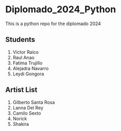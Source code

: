 # Diplomado_2024_Python
This is a python repo for the diplomado 2024

## Students
1. Victor Raico
2. Raul Anao
3. Fatima Trujillo
4. Alejadra Navarro
5. Leydi Gongora

## Artist List
1. Gilberto Santa Rosa
2. Lanna Del Rey
3. Camilo Sexto
4. Norick
5. Shakira
